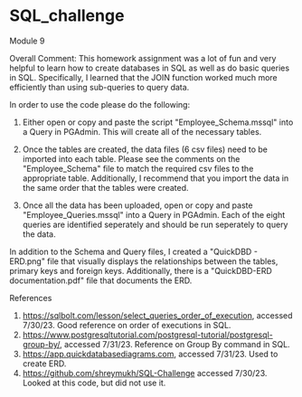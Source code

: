 # SQL_challenge
Module 9

Overall Comment: This homework assignment was a lot of fun and very helpful to learn how to create databases in SQL as well as do basic queries in SQL. Specifically, I learned that the JOIN function worked much more efficiently than using sub-queries to query data. 

In order to use the code please do the following: 

1) Either open or copy and paste the script "Employee_Schema.mssql" into a Query in PGAdmin. This will create all of the necessary tables.

2) Once the tables are created, the data files (6 csv files) need to be imported into each table. Please see the comments on the "Employee_Schema" file to match the required csv files to the appropriate table. Additionally, I recommend that you import the data in the same order that the tables were created. 

3) Once all the data has been uploaded, open or copy and paste "Employee_Queries.mssql" into a Query in PGAdmin. Each of the eight queries are identified seperately and should be run seperately to query the data. 

In addition to the Schema and Query files, I created a "QuickDBD - ERD.png" file that visually displays the relationships between the tables, primary keys and foreign keys. Additionally, there is a "QuickDBD-ERD documentation.pdf" file that documents the ERD. 

References
1) https://sqlbolt.com/lesson/select_queries_order_of_execution, accessed 7/30/23. 
    Good reference on order of executions in SQL.
2) https://www.postgresqltutorial.com/postgresql-tutorial/postgresql-group-by/, accessed 7/31/23. 
    Reference on Group By command in SQL.
3) https://app.quickdatabasediagrams.com, accessed 7/31/23.
    Used to create ERD. 
4) https://github.com/shreymukh/SQL-Challenge accessed 7/30/23.
    Looked at this code, but did not use it. 

